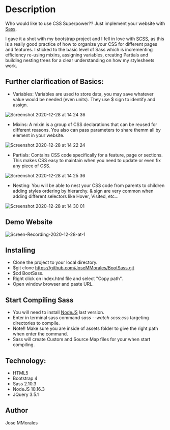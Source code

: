 # Description
Who would like to use CSS Superpower?? Just implement your website with [Sass](https://sass-lang.com/).

I gave it a shot with my bootstrap project and I fell in love with [SCSS](https://sass-lang.com/documentation/syntax), as this is a really good practice of how to organize your CSS for different pages and features. I sticked to the basic level of Sass which is incrementing efficiency re-using mixins, assigning variables, creating Partials and building nesting trees for a clear understanding on how my stylesheets work. 

## Further clarification of Basics:

* Variables: Variables are used to store data, you may save whatever value would be needed (even units). They use $ sign to identify and assign.

![Screenshot 2020-12-28 at 14 24 36](https://user-images.githubusercontent.com/43299285/103217230-6c4d9a80-4918-11eb-9e9e-1481b4485683.png)

* Mixins: A mixin is a group of CSS declarations that can be reused for different reasons. You also can pass parameters to share themm all by element in your website.

![Screenshot 2020-12-28 at 14 22 24](https://user-images.githubusercontent.com/43299285/103217131-24c70e80-4918-11eb-8274-256635719b96.png)

* Partials: Contains CSS code specifically for a feature, page or sections. This makes CSS easy to maintain when you need to update or even fix any piece of CSS.

![Screenshot 2020-12-28 at 14 25 36](https://user-images.githubusercontent.com/43299285/103217303-90a97700-4918-11eb-88d9-ceb36b4d0a7f.png)

* Nesting: You will be able to nest your CSS code from parents to children adding styles ordering by hierarchy. & sign are very common when adding different selectors like Hover, Visited, etc...

![Screenshot 2020-12-28 at 14 30 01](https://user-images.githubusercontent.com/43299285/103217575-2e9d4180-4919-11eb-9c9a-1996909128d2.png)

## Demo Website

![Screen-Recording-2020-12-28-at-1](https://user-images.githubusercontent.com/43299285/103224248-b2f6c100-4927-11eb-8b8d-00b32209a349.gif)

## Installing
* Clone the project to your local directory.
* $git clone https://github.com/JoseMMorales/BootSass.git
* $cd BootSass.
* Right click on index.html file and select "Copy path".
* Open window browser and paste URL.

## Start Compiling Sass
* You will need to install [NodeJS](https://nodejs.org/en/download/) last version.
* Enter in terminal sass command *sass --watch scss:css* targeting directories to compile.
* Note!! Make sure you are inside of assets folder to give the right path when enter the command.
* Sass will create Custom and Source Map files for your when start compiling.

## Technology:
* HTML5
* Bootstrap 4
* Sass 2.10.3
* NodeJS 10.16.3
* JQuery 3.5.1

## Author
Jose MMorales